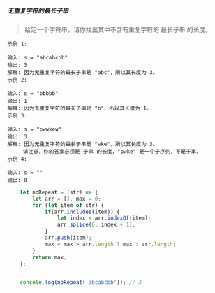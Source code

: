 ##### 无重复字符的最长子串



> 给定一个字符串，请你找出其中不含有重复字符的 最长子串 的长度。

    示例 1:

    输入: s = "abcabcbb"
    输出: 3 
    解释: 因为无重复字符的最长子串是 "abc"，所以其长度为 3。
    示例 2:

    输入: s = "bbbbb"
    输出: 1
    解释: 因为无重复字符的最长子串是 "b"，所以其长度为 1。
    示例 3:

    输入: s = "pwwkew"
    输出: 3
    解释: 因为无重复字符的最长子串是 "wke"，所以其长度为 3。
         请注意，你的答案必须是 子串 的长度，"pwke" 是一个子序列，不是子串。
    示例 4:

    输入: s = ""
    输出: 0

```js
    let noRepeat = (str) => {
        let arr = [], max = 0;
        for (let item of str) {
            if(arr.includes(item)) {
                let index = arr.indexOf(item);
                arr.splice(0, index + 1);
            }
            arr.push(item);
            max = max > arr.length ? max : arr.length;
        }
        return max;
    };


    console.log(noRepeat('abcabcbb')); // 3
```
